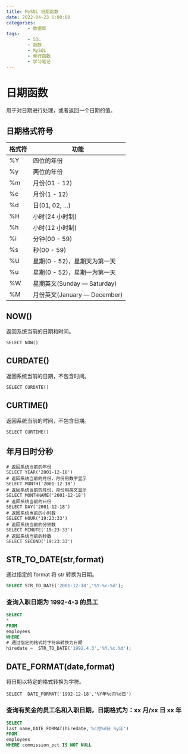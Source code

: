 ```yaml
---
title: MySQL 日期函数
date: 2022-04-23 6:00:00
categories:
        - 数据库
tags:
        - SQL
        - 函数
        - MySQL
        - 单行函数
        - 学习笔记
---
```


# 日期函数

用于对日期进行处理，或者返回一个日期的值。

## 日期格式符号

| 格式符 | 功能                         |
| ------ | ---------------------------- |
| %Y     | 四位的年份                   |
| %y     | 两位的年份                   |
| %m     | 月份(01 - 12)                |
| %c     | 月份(1 - 12)                 |
| %d     | 日(01, 02, …)                |
| %H     | 小时(24 小时制)              |
| %h     | 小时(12 小时制)              |
| %i     | 分钟(00 - 59)                |
| %s     | 秒(00 - 59)                  |
| %U     | 星期(0 - 52)，星期天为第一天 |
| %u     | 星期(0 - 52)，星期一为第一天 |
| %W     | 星期英文(Sunday — Saturday)  |
| %M     | 月份英文(January — December) |

## NOW()

返回系统当前的日期和时间。

```MySQL
SELECT NOW()
```

## CURDATE()

返回系统当前的日期，不包含时间。

```MySQL
SELECT CURDATE()
```

## CURTIME()

返回系统当前的时间，不包含日期。

```MySQL
SELECT CURTIME()
```

## 年月日时分秒

```MySQL
# 返回系统当前的年份
SELECT YEAR('2001-12-18')
# 返回系统当前的月份，月份用数字显示
SELECT MONTH('2001-12-18')
# 返回系统当前的月份，月份用英文显示
SELECT MONTHNAME('2001-12-18')
# 返回系统当前的日份
SELECT DAY('2001-12-18')
# 返回系统当前的小时数
SELECT HOUR('19:23:33')
# 返回系统当前的分钟数
SELECT MINUTE('19:23:33')
# 返回系统当前的秒数
SELECT SECOND('19:23:33')
```

## STR_TO_DATE(str,format)

通过指定的 format 将 str 转换为日期。

```sql
SELECT STR_TO_DATE('2001-12-18','%Y-%c-%d');
```

### 查询入职日期为 1992-4-3 的员工

```sql
SELECT
*
FROM
employees
WHERE
# 通过指定的格式将字符串转换为日期
hiredate =  STR_TO_DATE('1992.4.3','%Y.%c.%d');
```

## DATE_FORMAT(date,format)

将日期以特定的格式转换为字符。

```MySQL
SELECT  DATE_FORMAT('1992-12-18','%Y年%c月%d日')
```

### 查询有奖金的员工名和入职日期，日期格式为：xx 月/xx 日 xx 年

```sql
SELECT
last_name,DATE_FORMAT(hiredate,'%c月%d日 %y年')
FROM
employees
WHERE commission_pct IS NOT NULL
```
